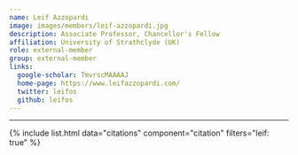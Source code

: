 ```yaml
---
name: Leif Azzopardi
image: images/members/leif-azzopardi.jpg
description: Associate Professor, Chancellor's Fellow
affiliation: University of Strathclyde (UK)
role: external-member
group: external-member
links:
  google-scholar: TmvrscMAAAAJ
  home-page: https://www.leifazzopardi.com/
  twitter: leifos
  github: leifos
---
```


---

{% include list.html data="citations" component="citation" filters="leif: true" %}
